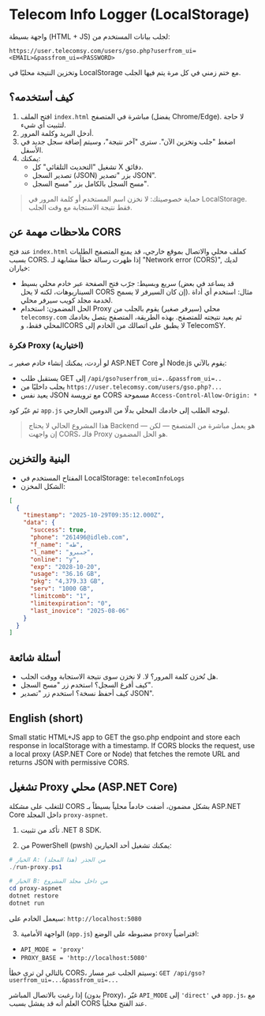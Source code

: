 # Telecom Info Logger (LocalStorage)

واجهة بسيطة (HTML + JS) لجلب بيانات المستخدم من: 

```
https://user.telecomsy.com/users/gso.php?userfrom_ui=<EMAIL>&passfrom_ui=<PASSWORD>
```

وتخزين النتيجة محليًا في LocalStorage مع ختم زمني في كل مرة يتم فيها الجلب.

## كيف أستخدمه؟

1. افتح الملف `index.html` مباشرة في المتصفح (يفضل Chrome/Edge). لا حاجة لتثبيت أي شيء.
2. أدخل البريد وكلمة المرور.
3. اضغط "جلب وتخزين الآن". سترى "آخر نتيجة"، وسيتم إضافة سجل جديد في الأسفل.
4. يمكنك:
   - تشغيل "التحديث التلقائي" كل X دقائق.
   - تصدير السجل (JSON) بزر "تصدير JSON".
   - مسح السجل بالكامل بزر "مسح السجل".

> حماية خصوصيتك: لا نخزن اسم المستخدم أو كلمة المرور في LocalStorage. فقط نتيجة الاستجابة مع وقت الجلب.

## ملاحظات مهمة عن CORS
عند فتح `index.html` كملف محلي والاتصال بموقع خارجي، قد يمنع المتصفح الطلبات بسبب CORS.
إذا ظهرت رسالة خطأ مشابهة لـ "Network error (CORS)", لديك خياران:

- سريع وبسيط: جرّب فتح الصفحة عبر خادم محلي بسيط (قد يساعد في بعض السيناريوهات، لكنه لا يحل CORS إن كان السيرفر لا يسمح). مثال: استخدم أي أداة لخدمة مجلد كويب سيرفر محلي.
- الحل المضمون: استخدام Proxy محلي (سيرفر صغير) يقوم بالجلب من `telecomsy.com` ثم يعيد نتيجته للمتصفح. بهذه الطريقة، المتصفح يتصل بخادمك المحلي فقط، وCORS لا يطبق على اتصالك من الخادم إلى TelecomSY.

### فكرة Proxy (اختيارية)
لو أردت، يمكنك إنشاء خادم صغير بـ ASP.NET Core أو Node.js يقوم بالآتي:
- يستقبل طلب GET إلى `/api/gso?userfrom_ui=..&passfrom_ui=..`
- يجلب داخليًا من `https://user.telecomsy.com/users/gso.php?...`
- يعيد نفس JSON مع ترويسة CORS مسموحة `Access-Control-Allow-Origin: *`

ثم غيّر كود `app.js` ليوجه الطلب إلى خادمك المحلي بدلًا من الدومين الخارجي.

> هذا المشروع الحالي لا يحتاج Backend — هو يعمل مباشرة من المتصفح — لكن إن واجهت CORS، فالـ Proxy هو الحل المضمون.

## البنية والتخزين
- المفتاح المستخدم في LocalStorage: `telecomInfoLogs`
- الشكل المخزن:

```json
[
  {
    "timestamp": "2025-10-29T09:35:12.000Z",
    "data": {
      "success": true,
      "phone": "261496@idleb.com",
      "f_name": "طه",
      "l_name": "جبيرو",
      "online": "y",
      "exp": "2028-10-20",
      "usage": "36.16 GB",
      "pkg": "4,379.33 GB",
      "serv": "1000 GB",
      "limitcomb": "1",
      "limitexpiration": "0",
      "last_inovice": "2025-08-06"
    }
  }
]
```

## أسئلة شائعة
- هل تُخزن كلمة المرور؟ لا. لا نخزن سوى نتيجة الاستجابة ووقت الجلب.
- كيف أفرغ السجل؟ استخدم زر "مسح السجل".
- كيف أحفظ نسخة؟ استخدم زر "تصدير JSON".

## English (short)
Small static HTML+JS app to GET the gso.php endpoint and store each response in localStorage with a timestamp. If CORS blocks the request, use a local proxy (ASP.NET Core or Node) that fetches the remote URL and returns JSON with permissive CORS.

## تشغيل Proxy محلي (ASP.NET Core)
للتغلب على مشكلة CORS بشكل مضمون، أضفت خادماً محلياً بسيطاً بـ ASP.NET Core داخل المجلد `proxy-aspnet`.

1) تأكد من تثبيت .NET 8 SDK.

2) من PowerShell (pwsh) يمكنك تشغيل أحد الخيارين:

```powershell
# الخيار A: من الجذر (هذا المجلد)
./run-proxy.ps1

# الخيار B: من داخل مجلد المشروع
cd proxy-aspnet
dotnet restore
dotnet run
```

سيعمل الخادم على: `http://localhost:5080`

3) الواجهة الأمامية (`app.js`) مضبوطه على الوضع `proxy` افتراضياً:

- `API_MODE = 'proxy'`
- `PROXY_BASE = 'http://localhost:5080'`

بالتالي لن ترى خطأ CORS، وسيتم الجلب عبر مسار: `GET /api/gso?userfrom_ui=...&passfrom_ui=...`

إذا رغبت بالاتصال المباشر (بدون Proxy)، غيّر `API_MODE` إلى `'direct'` في `app.js`، مع العلم أنه قد يفشل بسبب CORS عند الفتح محلياً.
